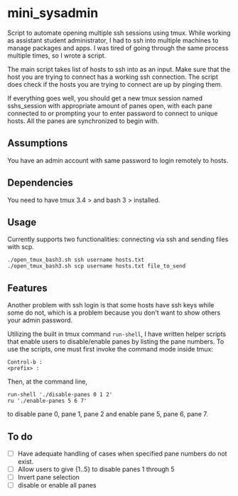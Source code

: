 # mini_sysadmin
Script to automate opening multiple ssh sessions using tmux. While working as assistant student administrator, I had to ssh into multiple machines to manage packages and apps. I was tired of going through the same process multiple times, so I wrote a script. 

The main script takes list of hosts to ssh into as an input. Make sure that the host you are trying to connect has a working ssh connection. The script does check if the hosts you are trying to connect are up by pinging them. 

If everything goes well, you should get a new tmux session named sshs_session with appropriate amount of panes open, with each pane connected to or prompting your to enter password to connect to unique hosts. All the panes are synchronized to begin with. 

## Assumptions 
You have an admin account with same password to login remotely to hosts. 

## Dependencies 
You need to have tmux 3.4 > and bash 3 > installed. 

## Usage 
Currently supports two functionalities: connecting via ssh and sending files with scp.
```
./open_tmux_bash3.sh ssh username hosts.txt
./open_tmux_bash3.sh scp username hosts.txt file_to_send
```

## Features 
Another problem with ssh login is that some hosts have ssh keys while some do not, which is a problem because you don't want to show others your admin password. 

Utilizing the built in tmux command `run-shell`, I have written helper scripts that enable users to disable/enable panes by listing the pane numbers. To use the scripts, one must first invoke the command mode inside tmux:
```
Control-b :
<prefix> :
```
Then, at the command line, 
```
run-shell './disable-panes 0 1 2'
ru './enable-panes 5 6 7'
```
to disable pane 0, pane 1, pane 2 and enable pane 5, pane 6, pane 7. 

## To do 
- [ ] Have adequate handling of cases when specified pane numbers do not exist. 
- [ ] Allow users to give {1..5} to disable panes 1 through 5
- [ ] Invert pane selection
- [ ] disable or enable all panes 
